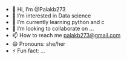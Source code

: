 - 👋 Hi, I’m @Palakb273
- 👀 I’m interested in Data science
- 🌱 I’m currently learning python and c
- 💞️ I’m looking to collaborate on ...
- 📫 How to reach me palakb273@gmail.com
- 😄 Pronouns: she/her
- ⚡ Fun fact: ...

<!---
Palakb273/Palakb273 is a ✨ special ✨ repository because its `README.md` (this file) appears on your GitHub profile.
You can click the Preview link to take a look at your changes.
--->
